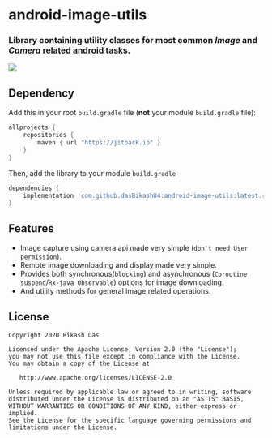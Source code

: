 # android-image-utils

<h3>Library containing utility classes for most common <i>Image</i> and <i>Camera</i> related android tasks.</h3>

[![](https://jitpack.io/v/dasBikash84/android-image-utils.svg)](https://jitpack.io/#dasBikash84/android-image-utils)

## Dependency

Add this in your root `build.gradle` file (**not** your module `build.gradle` file):

```gradle
allprojects {
	repositories {
        maven { url "https://jitpack.io" }
    }
}
```

Then, add the library to your module `build.gradle`
```gradle
dependencies {
    implementation 'com.github.dasBikash84:android-image-utils:latest.release.here'
}
```

## Features
- Image capture using camera api made very simple (`don't need User permission`).
- Remote image downloading and display made very simple.
- Provides both synchronous(`blocking`) and asynchronous (`Coroutine suspend`/`Rx-java Observable`) options for image downloading.
- And utility methods for general image related operations.

License
--------

    Copyright 2020 Bikash Das

    Licensed under the Apache License, Version 2.0 (the "License");
    you may not use this file except in compliance with the License.
    You may obtain a copy of the License at

       http://www.apache.org/licenses/LICENSE-2.0

    Unless required by applicable law or agreed to in writing, software
    distributed under the License is distributed on an "AS IS" BASIS,
    WITHOUT WARRANTIES OR CONDITIONS OF ANY KIND, either express or implied.
    See the License for the specific language governing permissions and
    limitations under the License.
